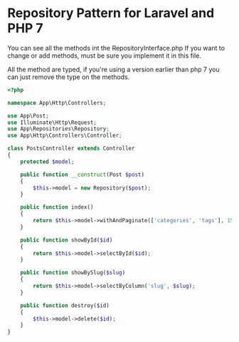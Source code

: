 # Repository Pattern for Laravel and PHP 7


You can see all the methods int the RepositoryInterface.php
If you want to change or add methods, must be sure you implement it in this file.

All the method are typed, if you're using a version earlier than php 7 you can just remove the type on the methods.

``` php
<?php

namespace App\Http\Controllers;

use App\Post;
use Illuminate\Http\Request;
use App\Repositories\Repository;
use App\Http\Controllers\Controller;

class PostsController extends Controller
{
    protected $model;

    public function __construct(Post $post)
    {
        $this->model = new Repository($post);
    }

    public function index()
    {
        return $this->model->withAndPaginate(['categories', 'tags'], 15);
    }

    public function showById($id)
    {
        return $this->model->selectById($id);
    }

    public function showBySlug($slug)
    {
        return $this->model->selectByColumn('slug', $slug);
    }

    public function destroy($id)
    {
        $this->model->delete($id);
    }
}
```
